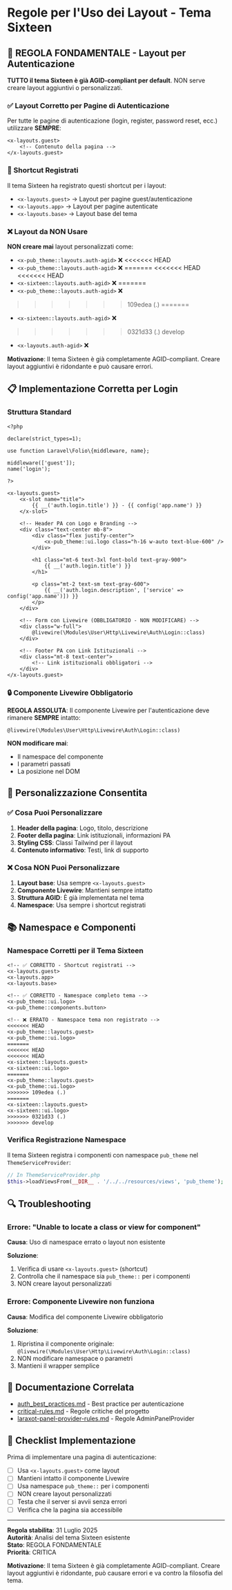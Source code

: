 # Regole per l'Uso dei Layout - Tema Sixteen

## 🚨 REGOLA FONDAMENTALE - Layout per Autenticazione

**TUTTO il tema Sixteen è già AGID-compliant per default**. NON serve creare layout aggiuntivi o personalizzati.

### ✅ Layout Corretto per Pagine di Autenticazione

Per tutte le pagine di autenticazione (login, register, password reset, ecc.) utilizzare **SEMPRE**:

```blade
<x-layouts.guest>
    <!-- Contenuto della pagina -->
</x-layouts.guest>
```

### 🔧 Shortcut Registrati

Il tema Sixteen ha registrato questi shortcut per i layout:

- `<x-layouts.guest>` → Layout per pagine guest/autenticazione
- `<x-layouts.app>` → Layout per pagine autenticate
- `<x-layouts.base>` → Layout base del tema

### ❌ Layout da NON Usare

**NON creare mai** layout personalizzati come:
- `<x-pub_theme::layouts.auth-agid>` ❌
<<<<<<< HEAD
- `<x-pub_theme::layouts.auth-agid>` ❌
=======
<<<<<<< HEAD
<<<<<<< HEAD
- `<x-sixteen::layouts.auth-agid>` ❌
=======
- `<x-pub_theme::layouts.auth-agid>` ❌
>>>>>>> 109edea (.)
=======
- `<x-sixteen::layouts.auth-agid>` ❌
>>>>>>> 0321d33 (.)
>>>>>>> develop
- `<x-layouts.auth-agid>` ❌

**Motivazione**: Il tema Sixteen è già completamente AGID-compliant. Creare layout aggiuntivi è ridondante e può causare errori.

## 📋 Implementazione Corretta per Login

### Struttura Standard

```blade
<?php

declare(strict_types=1);

use function Laravel\Folio\{middleware, name};

middleware(['guest']);
name('login');

?>

<x-layouts.guest>
    <x-slot name="title">
        {{ __('auth.login.title') }} - {{ config('app.name') }}
    </x-slot>

    <!-- Header PA con Logo e Branding -->
    <div class="text-center mb-8">
        <div class="flex justify-center">
            <x-pub_theme::ui.logo class="h-16 w-auto text-blue-600" />
        </div>
        
        <h1 class="mt-6 text-3xl font-bold text-gray-900">
            {{ __('auth.login.title') }}
        </h1>
        
        <p class="mt-2 text-sm text-gray-600">
            {{ __('auth.login.description', ['service' => config('app.name')]) }}
        </p>
    </div>

    <!-- Form con Livewire (OBBLIGATORIO - NON MODIFICARE) -->
    <div class="w-full">
        @livewire(\Modules\User\Http\Livewire\Auth\Login::class)
    </div>

    <!-- Footer PA con Link Istituzionali -->
    <div class="mt-8 text-center">
        <!-- Link istituzionali obbligatori -->
    </div>
</x-layouts.guest>
```

### 🔒 Componente Livewire Obbligatorio

**REGOLA ASSOLUTA**: Il componente Livewire per l'autenticazione deve rimanere **SEMPRE** intatto:

```blade
@livewire(\Modules\User\Http\Livewire\Auth\Login::class)
```

**NON modificare mai**:
- Il namespace del componente
- I parametri passati
- La posizione nel DOM

## 🎨 Personalizzazione Consentita

### ✅ Cosa Puoi Personalizzare

1. **Header della pagina**: Logo, titolo, descrizione
2. **Footer della pagina**: Link istituzionali, informazioni PA
3. **Styling CSS**: Classi Tailwind per il layout
4. **Contenuto informativo**: Testi, link di supporto

### ❌ Cosa NON Puoi Personalizzare

1. **Layout base**: Usa sempre `<x-layouts.guest>`
2. **Componente Livewire**: Mantieni sempre intatto
3. **Struttura AGID**: È già implementata nel tema
4. **Namespace**: Usa sempre i shortcut registrati

## 📚 Namespace e Componenti

### Namespace Corretti per il Tema Sixteen

```blade
<!-- ✅ CORRETTO - Shortcut registrati -->
<x-layouts.guest>
<x-layouts.app>
<x-layouts.base>

<!-- ✅ CORRETTO - Namespace completo tema -->
<x-pub_theme::ui.logo>
<x-pub_theme::components.button>

<!-- ❌ ERRATO - Namespace tema non registrato -->
<<<<<<< HEAD
<x-pub_theme::layouts.guest>
<x-pub_theme::ui.logo>
=======
<<<<<<< HEAD
<<<<<<< HEAD
<x-sixteen::layouts.guest>
<x-sixteen::ui.logo>
=======
<x-pub_theme::layouts.guest>
<x-pub_theme::ui.logo>
>>>>>>> 109edea (.)
=======
<x-sixteen::layouts.guest>
<x-sixteen::ui.logo>
>>>>>>> 0321d33 (.)
>>>>>>> develop
```

### Verifica Registrazione Namespace

Il tema Sixteen registra i componenti con namespace `pub_theme` nel `ThemeServiceProvider`:

```php
// In ThemeServiceProvider.php
$this->loadViewsFrom(__DIR__ . '/../../resources/views', 'pub_theme');
```

## 🔍 Troubleshooting

### Errore: "Unable to locate a class or view for component"

**Causa**: Uso di namespace errato o layout non esistente

**Soluzione**:
1. Verifica di usare `<x-layouts.guest>` (shortcut)
2. Controlla che il namespace sia `pub_theme::` per i componenti
3. NON creare layout personalizzati

### Errore: Componente Livewire non funziona

**Causa**: Modifica del componente Livewire obbligatorio

**Soluzione**:
1. Ripristina il componente originale: `@livewire(\Modules\User\Http\Livewire\Auth\Login::class)`
2. NON modificare namespace o parametri
3. Mantieni il wrapper semplice

## 📖 Documentazione Correlata

- [auth_best_practices.md](auth_best_practices.md) - Best practice per autenticazione
- [critical-rules.md](critical-rules.md) - Regole critiche del progetto
- [laraxot-panel-provider-rules.md](laraxot-panel-provider-rules.md) - Regole AdminPanelProvider

## 🎯 Checklist Implementazione

Prima di implementare una pagina di autenticazione:

- [ ] Usa `<x-layouts.guest>` come layout
- [ ] Mantieni intatto il componente Livewire
- [ ] Usa namespace `pub_theme::` per i componenti
- [ ] NON creare layout personalizzati
- [ ] Testa che il server si avvii senza errori
- [ ] Verifica che la pagina sia accessibile

---

**Regola stabilita**: 31 Luglio 2025  
**Autorità**: Analisi del tema Sixteen esistente  
**Stato**: REGOLA FONDAMENTALE  
**Priorità**: CRITICA

**Motivazione**: Il tema Sixteen è già completamente AGID-compliant. Creare layout aggiuntivi è ridondante, può causare errori e va contro la filosofia del tema.
